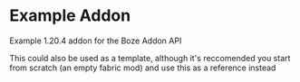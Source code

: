 
# Example Addon

Example 1.20.4 addon for the Boze Addon API

This could also be used as a template, although it's reccomended you start from scratch (an empty fabric mod) and use this as a reference instead